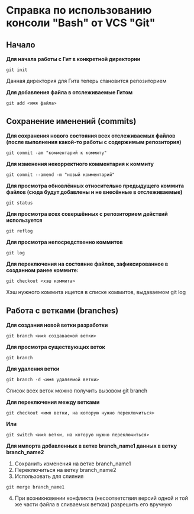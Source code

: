 # Справка по использованию консоли "Bash" от VCS "Git"

## Начало

**Для начала работы с Гит в конкретной директории**
```
git init
```
Данная директория для Гита теперь становится репозиторием

**Для добавления файла в отслеживаемые Гитом**
```
git add <имя файла>
```

## Сохранение именений (commits)

**Для сохранения нового состояния всех отслеживаемых файлов (после выполнения какой-то работы с содержимым репозитория)**
```
git commit -am "комментарий к коммиту"
```

**Для изменения некорректного комментария к коммиту**
```
git commit --amend -m "новый комментарий"
```

**Для просмотра обновлённых относительно предыдущего коммита файлов (сюда будут добавлены и не внесённые в отслеживаемые)**
```
git status
```

**Для просмотра всех совершённых с репозиторием действий используется**
```
git reflog
```

**Для просмотра непосредственно коммитов**
```
git log
```

**Для переключения на состояние файлов, зафиксированное в созданном ранее коммите:**
```
git checkout <хэш коммита>
```
Хэш нужного коммита ищется в списке коммитов, выдаваемом git log

## Работа с ветками (branches)

**Для создания новой ветки разработки**
```
git branch <имя создаваемой ветки>
```

**Для просмотра существующих веток**
```
git branch
```

**Для удаления ветки**
```
git branch -d <имя удаляемой ветки>
```
Список всех веток можно получить вызовом git branch

**Для переключения между ветками**
```
git checkout <имя ветки, на которую нужно переключиться>
```
**Или**
```
git switch <имя ветки, на которую нужно переключиться>
```

**Для импорта добавленных в ветке branch_name1 данных в ветку branch_name2**
1. Сохранить изменения на ветке branch_name1
2. Переключиться на ветку branch_name2
3. Использовать для слияния
```
git merge branch_name1
```
4. При возникновении конфликта (несоответствия версий одной и той же части файла в сливаемых ветках) разрешить его вручную
